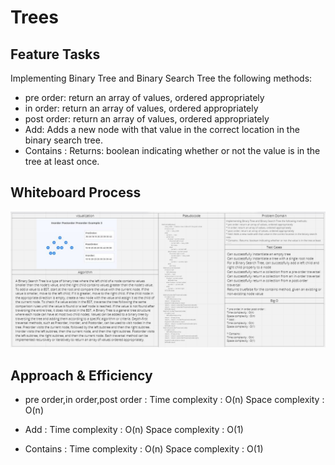 # Trees

## Feature Tasks
Implementing Binary Tree and Binary Search Tree the following methods:

* pre order: return an array of values, ordered appropriately
* in order: return an array of values, ordered appropriately
* post order: return an array of values, ordered appropriately
* Add: Adds a new node with that value in the correct location in the binary search tree.
* Contains : Returns: boolean indicating whether or not the value is in the tree at least once.

## Whiteboard Process
![White board](./Trees1.PNG)


## Approach & Efficiency

* pre order,in order,post order : 
Time complexity : O(n)
Space complexity : O(n)

* Add : 
Time complexity : O(n)
Space complexity : O(1)

* Contains : 
Time complexity : O(n)
Space complexity : O(1)


